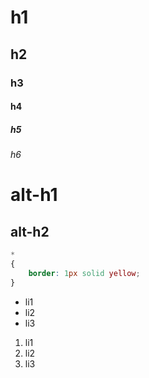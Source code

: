 # h1
## h2
### h3
#### h4
##### h5
###### h6

alt-h1
======

alt-h2
------

```css
*
{
	border: 1px solid yellow;
}
```

* li1
* li2
* li3

1. li1
2. li2
3. li3
